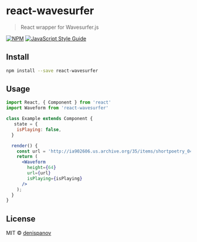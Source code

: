 # react-wavesurfer

> React wrapper for Wavesurfer.js

[![NPM](https://img.shields.io/npm/v/react-wavesurfer.svg)](https://www.npmjs.com/package/react-wavesurfer) [![JavaScript Style Guide](https://img.shields.io/badge/code_style-standard-brightgreen.svg)](https://standardjs.com)

## Install

```bash
npm install --save react-wavesurfer
```

## Usage

```jsx
import React, { Component } from 'react'
import Waveform from 'react-wavesurfer'

class Example extends Component {
   state = {
    isPlaying: false,
  }

  render() {
    const url = 'http://ia902606.us.archive.org/35/items/shortpoetry_047_librivox/song_cjrg_teasdale_64kb.mp3';
    return (
      <Waveform
        height={64}
        url={url}
        isPlaying={isPlaying}
      />
    );
  }
}
```

## License

MIT © [denispanov](https://github.com/denispanov)
